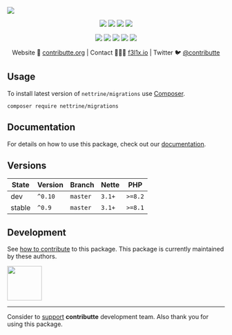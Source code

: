 ![](https://heatbadger.now.sh/github/readme/contributte/doctrine-migrations/)

<p align=center>
  <a href="https://github.com/contributte/doctrine-migrations/actions"><img src="https://badgen.net/github/checks/nettrine/migrations/master?cache=300"></a>
  <a href="https://coveralls.io/r/nettrine/migrations"><img src="https://badgen.net/coveralls/c/github/nettrine/migrations?cache=300"></a>
  <a href="https://packagist.org/packages/nettrine/migrations"><img src="https://badgen.net/packagist/dm/nettrine/migrations"></a>
  <a href="https://packagist.org/packages/nettrine/migrations"><img src="https://badgen.net/packagist/v/nettrine/migrations"></a>
</p>
<p align=center>
  <a href="https://packagist.org/packages/nettrine/migrations"><img src="https://badgen.net/packagist/php/nettrine/migrations"></a>
  <a href="https://github.com/contributte/doctrine-migrations"><img src="https://badgen.net/github/license/contributte/doctrine-migrations"></a>
  <a href="https://bit.ly/ctteg"><img src="https://badgen.net/badge/support/gitter/cyan"></a>
  <a href="https://bit.ly/cttfo"><img src="https://badgen.net/badge/support/forum/yellow"></a>
  <a href="https://contributte.org/partners.html"><img src="https://badgen.net/badge/sponsor/donations/F96854"></a>
</p>

<p align=center>
Website 🚀 <a href="https://contributte.org">contributte.org</a> | Contact 👨🏻‍💻 <a href="https://f3l1x.io">f3l1x.io</a> | Twitter 🐦 <a href="https://twitter.com/contributte">@contributte</a>
</p>

## Usage

To install latest version of `nettrine/migrations` use [Composer](https://getcomposer.org).

```
composer require nettrine/migrations
```

## Documentation

For details on how to use this package, check out our [documentation](.docs).

## Versions

| State       | Version | Branch   | Nette  | PHP     |
|-------------|---------|----------|--------|---------|
| dev         | `^0.10` | `master` | `3.1+` | `>=8.2` |
| stable      | `^0.9`  | `master` | `3.1+` | `>=8.1` |

## Development

See [how to contribute](https://contributte.org) to this package. This package is currently maintained by these authors.

<a href="https://github.com/f3l1x">
    <img width="80" height="80" src="https://avatars2.githubusercontent.com/u/538058?v=3&s=80">
</a>

-----

Consider to [support](https://contributte.org/partners.html) **contributte** development team.
Also thank you for using this package.
